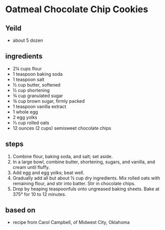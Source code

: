 # Oatmeal Chocolate Chip Cookies

## Yeild
* about 5 dozen

## ingredients
* 2¼ cups flour
* 1 teaspoon baking soda
* 1 teaspoon salt
* ½ cup butter, softened
* ½ cup shortening
* ¾ cup granulated sugar
* ¾ cup brown sugar, firmly packed
* 1 teaspoon vanilla extract
* 1 whole egg
* 2 egg yolks
* ⅓ cup rolled oats
* 12 ounces (2 cups) semisweet chocolate chips

## steps
1. Combine flour, baking soda, and salt; set aside.
2. In a large bowl, combine butter, shortening, sugars, and vanilla, and cream until fluffy.
3. Add egg and egg yolks; beat well.
4. Gradually add all but about ½ cup dry ingredients. Mix rolled oats with remaining flour, and stir into batter. Stir in chocolate chips.
5. Drop by heaping teaspoonfuls onto ungreased baking sheets. Bake at 375° for 10 to 12 minutes.

## based on
*  recipe from Carol Campbell, of Midwest City, Oklahoma
